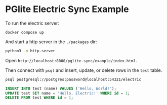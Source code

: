 # PGlite Electric Sync Example

To run the electric server:

```
docker compose up
```

And start a http server in the `./packages` dir:

```sh
python3 -m http.server
```

Open `http://localhost:8000/pglite-sync/example/index.html`.

Then connect with `psql` and insert, update, or delete rows in 
the `test` table.

```sh
psql postgresql://postgres:password@localhost:54321/electric
```

```sql
INSERT INTO test (name) VALUES ('Hello, World!');
UPDATE test SET name = 'Hello, Electric!' WHERE id = 1;
DELETE FROM test WHERE id = 1;
```
